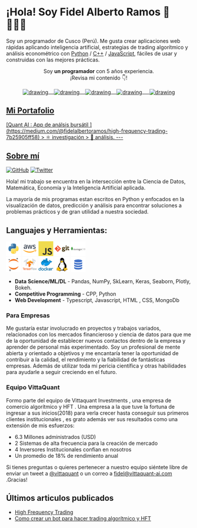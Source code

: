 # ¡Hola! Soy Fidel Alberto Ramos 👋 👨🏻‍💻

Soy un programador de Cusco (Perú). Me gusta crear aplicaciones web rápidas aplicando inteligencia artificial, estrategias de trading algorítmico y análisis econométrico  con [Python](https://www.python.org/) / [C++](https://visualstudio.microsoft.com/es/vs/features/cplusplus/) / [JavaScript](https://www.javascript.com/), fáciles de usar y construidas con las mejores prácticas.



</p>

<p align="center">Soy <strong>un programador</strong> con 5 años experiencia. <br />¡Revisa mi contenido 👇!</p>
<p align="center">
<a href="https://www.youtube.com/vittaquant"><img align="center" src="https://res.cloudinary.com/importdata/image/upload/v1595012354/yt_logo_jjgys4.png" alt="drawing" width="100"/>&nbsp;&nbsp;&nbsp;&nbsp;<a href="https://medium.com/@fidelalbertoramos"><img align="center" src="https://res.cloudinary.com/importdata/image/upload/v1595012354/medium_mono_hoz0z5.png" alt="drawing" width="35"/>&nbsp;&nbsp;&nbsp;&nbsp;<a href="https://twitter.com/vittaquant"><img align="center" src="https://res.cloudinary.com/importdata/image/upload/v1595012924/Twitter_Logo_Blue_gbtagu.png" alt="drawing" width="40"/>&nbsp;&nbsp;&nbsp;&nbsp;<a href="https://www.linkedin.com/in/fidel-alberto-ramos-950079186/"><img align="center" src="https://res.cloudinary.com/importdata/image/upload/v1595012354/linkedin_t9qiwy.png" alt="drawing" width="100"/> &nbsp;&nbsp;&nbsp;&nbsp;<a href="https://www.kaggle.com"><img align="center" src="https://res.cloudinary.com/importdata/image/upload/v1595012924/kaggle_ksaktb.png" alt="drawing" width="75"/>
	
</p>
	

<h2>Mi Portafolio</h2>
[Quant AI   : App de análsis bursátil ](https://medium.com/@fidelalbertoramos/high-frequency-trading-7b25905ff58)
> ⚛️ investigación 
> 🔀 análisis.
---

<h2>Sobre mí</h2>
<p align="left">
	<a href="https://github.com/FidelAlberto"><img src="https://img.shields.io/github/followers/crisgarner.svg?label=GitHub&style=social" alt="GitHub"></a>
	<a href="https://twitter.com/vittaquant"><img src="https://img.shields.io/twitter/follow/crisgarner?label=Twitter&style=social" alt="Twitter"></a>
</p>

Hola! mi trabajo se encuentra en la intersección entre la Ciencia de Datos, Matemática, Economía y la Inteligencia Artificial aplicada.

La mayoría de mis programas estan escritos en Python y  enfocados en  la visualización de datos, predicción  y análisis para encontrar soluciones a problemas prácticos y de gran utilidad a nuestra sociedad.

## **Languajes y Herramientas:**  

<!-- <code><img height="20" src="https://raw.githubusercontent.com/github/explore/80688e429a7d4ef2fca1e82350fe8e3517d3494d/topics/android/android.png"></code> -->
<code><img height="40" src="https://raw.githubusercontent.com/github/explore/80688e429a7d4ef2fca1e82350fe8e3517d3494d/topics/python/python.png"></code>
<code><img height="40" src="https://raw.githubusercontent.com/github/explore/80688e429a7d4ef2fca1e82350fe8e3517d3494d/topics/aws/aws.png"></code>
<code><img height="40" src="https://raw.githubusercontent.com/github/explore/80688e429a7d4ef2fca1e82350fe8e3517d3494d/topics/javascript/javascript.png"></code>
<code><img height="40" src="https://raw.githubusercontent.com/github/explore/80688e429a7d4ef2fca1e82350fe8e3517d3494d/topics/git/git.png"></code>
<code><img height="40" src="https://raw.githubusercontent.com/github/explore/80688e429a7d4ef2fca1e82350fe8e3517d3494d/topics/mongodb/mongodb.png"></code>
<br />
<code><img height="40" src="https://raw.githubusercontent.com/github/explore/80688e429a7d4ef2fca1e82350fe8e3517d3494d/topics/jupyter-notebook/jupyter-notebook.png"></code>
<code><img height="40" src="https://raw.githubusercontent.com/github/explore/80688e429a7d4ef2fca1e82350fe8e3517d3494d/topics/tensorflow/tensorflow.png"></code>
<code><img height="40" src="https://raw.githubusercontent.com/github/explore/80688e429a7d4ef2fca1e82350fe8e3517d3494d/topics/docker/docker.png"></code>
<code><img height="40" src="https://raw.githubusercontent.com/github/explore/80688e429a7d4ef2fca1e82350fe8e3517d3494d/topics/linux/linux.png"></code>
<code><img height="40" src="https://raw.githubusercontent.com/github/explore/80688e429a7d4ef2fca1e82350fe8e3517d3494d/topics/sql/sql.png"></code>




<!-- <code><img height="20" src="https://raw.githubusercontent.com/github/explore/80688e429a7d4ef2fca1e82350fe8e3517d3494d/topics/csharp/csharp.png"></code> -->
- **Data Science/ML/DL** - Pandas, NumPy, SkLearn, Keras, Seaborn, Plotly, Bokeh.
- **Competitive Programming** - CPP, Python
- **Web Development** - Typescript, Javascript, HTML , CSS, MongoDb

### Para Empresas

Me gustaría estar involucrado en proyectos y trabajos variados, relacionados con los mercados financieroso y ciencia de datos para que me de la oportunidad de establecer nuevos contactos dentro de la empresa y aprender de personal más experimentado. Soy
un profesional de mente abierta y orientado a objetivos y me encantaría tener la oportunidad de contribuir a la calidad, el rendimiento y la fiabilidad de fantásticas empresas. Además de utilizar toda mi pericia científica y otras habilidades para ayudarle a seguir creciendo en el futuro.

### Equipo VittaQuant

Formo parte del equipo de Vittaquant Investments , una empresa de comercio algorítmico y HFT .
Una empresa a la que tuve la  fortuna de ingresar  a sus inicios(2018) para  verla crecer hasta  conseguir sus primeros clientes institucionales , es  grato además ver sus resultados como una extensión de mis esfuerzos:

- 6.3 Millones administrados (USD)
- 2 Sistemas de alta frecuencia para la creación de mercado
- 4 Inversores Institucionales  confian en nosotros
- Un promedio de 18% de rendimiento anual

Si tienes preguntas o quieres pertenecer a nuestro equipo siéntete libre de enviar un tweet  a [@vittaquant](https://twitter.com/vittaquant) o un correo a [fidel@vittaquant-ai.com](mailto:fidel@vittaquant-ai.com) .Gracias!

## Últimos articulos publicados

- [High Frequency Trading](https://medium.com/@fidelalbertoramos/high-frequency-trading-7b25905ff58)
- [Como crear un bot para hacer trading algorítmico y HFT](https://medium.com/@fidelalbertoramos/como-crear-un-bot-para-trading-algor%C3%ADtmico-y-hft-3af8aa190d02)




